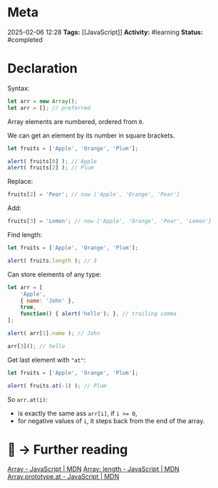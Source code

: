 # Meta
2025-02-06 12:28
**Tags:** [[JavaScript]]
**Activity:** #learning 
**Status:** #completed 

# Declaration
Syntax:
```JavaScript title:example.js
let arr = new Array();
let arr = []; // preferred
```

Array elements are numbered, ordered from `0`.

We can get an element by its number in square brackets.
```JavaScript title:example.js
let fruits = ['Apple', 'Orange', 'Plum'];

alert( fruits[0] ); // Apple
alert( fruits[2] ); // Plum
```

Replace:
```JavaScript title:example.js
fruits[2] = 'Pear'; // now ['Apple', 'Orange', 'Pear']
```

Add:
```JavaScript title:example.js
fruits[3] = 'Lemon'; // now ['Apple', 'Orange', 'Pear', 'Lemon']
```

Find length:
```JavaScript title:example.js
let fruits = ['Apple', 'Orange', 'Plum'];

alert( fruits.length ); // 3
```

Can store elements of any type:
```JavaScript title:example.js
let arr = [
	'Apple',
	{ name: 'John' },
	true,
	function() { alert('hello'); }, // trailing comma
];

alert( arr[1].name ); // John

arr[3](); // hello
```

Get last element with `"at"`:
```JavaScript title:example.js
let fruits = ['Apple', 'Orange', 'Plum'];

alert( fruits.at(-1) ); // Plum
```

So `arr.at(i)`:
- is exactly the same ass `arr[i]`, if `i >= 0`,
- for negative values of `i`, it steps back from the end of the array.

# 📑 → Further reading
[Array - JavaScript | MDN](https://developer.mozilla.org/en-US/docs/Web/JavaScript/Reference/Global_Objects/Array)
[Array: length - JavaScript | MDN](https://developer.mozilla.org/en-US/docs/Web/JavaScript/Reference/Global_Objects/Array/length)
[Array.prototype.at - JavaScript | MDN](https://developer.mozilla.org/en-US/docs/Web/JavaScript/Reference/Global_Objects/Array/at)
